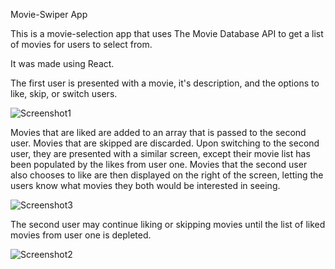 Movie-Swiper App

This is a movie-selection app that uses The Movie Database API to get a list of movies for users to select from.

It was made using React.

The first user is presented with a movie, it's description, and the options to like, skip, or switch users.

![Screenshot1](https://user-images.githubusercontent.com/35352111/121030923-887b2080-c76f-11eb-8ed9-44310f1a16a3.png)

Movies that are liked are added to an array that is passed to the second user. Movies that are skipped are discarded. Upon switching to the second user, they are presented with a similar screen, except their movie list has been populated by the likes from user one. Movies that the second user also chooses to like are then displayed on the right of the screen, letting the users know what movies they both would be interested in seeing.

![Screenshot3](https://user-images.githubusercontent.com/35352111/121031151-b8c2bf00-c76f-11eb-8fc2-edc89ffd7cf8.png)

The second user may continue liking or skipping movies until the list of liked movies from user one is depleted.

![Screenshot2](https://user-images.githubusercontent.com/35352111/121031266-cf691600-c76f-11eb-8f93-6b7986078bfa.png)
